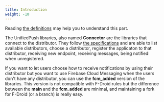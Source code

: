 ```yaml
---
title: Introduction
weight: -10
---
```


Reading [the definitions](/spec/definitions/) may help you to understand this part.

The UnifiedPush libraries, also named **Connector** are the libraries that connect to the distributor. They follow [the specifications](/spec/android/) and are able to list available distributors, choose a distributor, register the applicaton to that distributor, receiving new endpoint, receiving messages, being notified when unregistered.

If you want to let users choose how to receive notifications by using their distributor but you want to use Firebase Cloud Messaging when the users don't have any distributor, you can use the **fcm_added** version of the libraries. This version is not compatible with F-Droid rules but the difference between the **main** and the **fcm_added** are minimal, and maintaining a fork for F-Droid (or a branch) is really easy.

